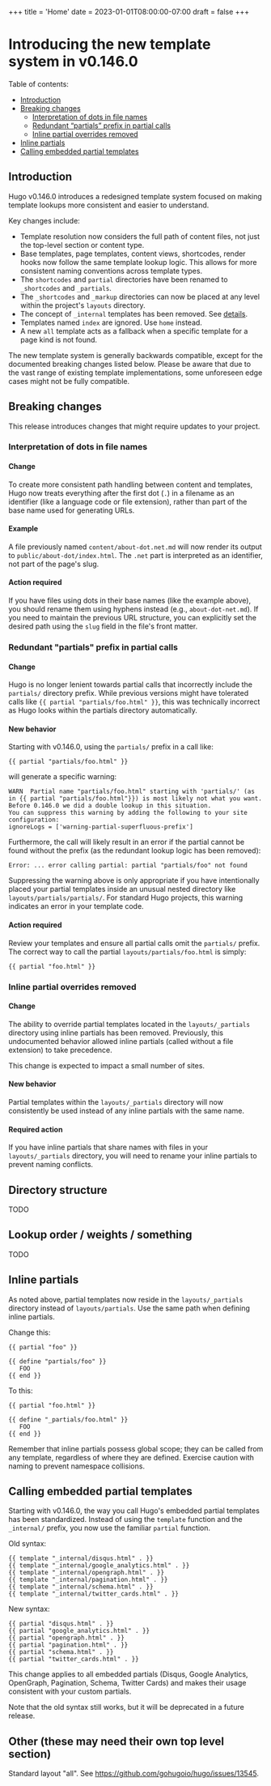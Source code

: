 +++
title = 'Home'
date = 2023-01-01T08:00:00-07:00
draft = false
+++

# Introducing the new template system in v0.146.0

Table of contents:

- [Introduction](#introduction) 
- [Breaking changes](#breaking-changes)
  - [Interpretation of dots in file names](#interpretation-of-dots-in-file-names)
  - [Redundant “partials” prefix in partial calls](#redundant-partials-prefix-in-partial-calls)
  - [Inline partial overrides removed](#inline-partial-overrides-removed)
- [Inline partials](#inline-partials)
- [Calling embedded partial templates](#calling-embedded-partial-templates)

## Introduction

Hugo v0.146.0 introduces a redesigned template system focused on making template lookups more consistent and easier to understand.

Key changes include:

- Template resolution now considers the full path of content files, not just the top-level section or content type.
- Base templates, page templates, content views, shortcodes, render hooks now follow the same template lookup logic. This allows for more consistent naming conventions across template types.
- The `shortcodes` and `partial` directories have been renamed to `_shortcodes` and `_partials`.
- The `_shortcodes` and `_markup` directories can now be placed at any level within the project's `layouts` directory.
- The concept of `_internal` templates has been removed. See [details](#calling-embedded-partial-templates).
- Templates named `index` are ignored. Use `home` instead.
- A new `all` template acts as a fallback when a specific template for a page kind is not found.

The new template system is generally backwards compatible, except for the documented breaking changes listed below. Please be aware that due to the vast range of existing template implementations, some unforeseen edge cases might not be fully compatible.

## Breaking changes

This release introduces changes that might require updates to your project.

### Interpretation of dots in file names

#### Change

To create more consistent path handling between content and templates, Hugo now treats everything after the first dot (`.`) in a filename as an identifier (like a language code or file extension), rather than part of the base name used for generating URLs.

#### Example

A file previously named `content/about-dot.net.md` will now render its output to `public/about-dot/index.html`. The `.net` part is interpreted as an identifier, not part of the page's slug.

#### Action required

If you have files using dots in their base names (like the example above), you should rename them using hyphens instead (e.g., `about-dot-net.md`). If you need to maintain the previous URL structure, you can explicitly set the desired path using the `slug` field in the file's front matter.

### Redundant "partials" prefix in partial calls

#### Change

Hugo is no longer lenient towards partial calls that incorrectly include the `partials/` directory prefix. While previous versions might have tolerated calls like `{{ partial "partials/foo.html" }}`, this was technically incorrect as Hugo looks within the partials directory automatically.

#### New behavior

Starting with v0.146.0, using the `partials/` prefix in a call like:

```text
{{ partial "partials/foo.html" }}
```

will generate a specific warning:

```text
WARN  Partial name "partials/foo.html" starting with 'partials/' (as in {{ partial "partials/foo.html"}}) is most likely not what you want. Before 0.146.0 we did a double lookup in this situation.
You can suppress this warning by adding the following to your site configuration:
ignoreLogs = ['warning-partial-superfluous-prefix']
```

Furthermore, the call will likely result in an error if the partial cannot be found without the prefix (as the redundant lookup logic has been removed):

```text
Error: ... error calling partial: partial "partials/foo" not found
```

Suppressing the warning above is only appropriate if you have intentionally placed your partial templates inside an unusual nested directory like `layouts/partials/partials/`. For standard Hugo projects, this warning indicates an error in your template code.

#### Action required

Review your templates and ensure all partial calls omit the `partials/` prefix. The correct way to call the partial `layouts/partials/foo.html` is simply:

```text
{{ partial "foo.html" }}
```

### Inline partial overrides removed

#### Change

The ability to override partial templates located in the `layouts/_partials` directory using inline partials has been removed. Previously, this undocumented behavior allowed inline partials (called without a file extension) to take precedence.

This change is expected to impact a small number of sites.

#### New behavior

Partial templates within the `layouts/_partials` directory will now consistently be used instead of any inline partials with the same name.

#### Required action

If you have inline partials that share names with files in your `layouts/_partials` directory, you will need to rename your inline partials to prevent naming conflicts.

## Directory structure

TODO

## Lookup order / weights / something

TODO

## Inline partials

As noted above, partial templates now reside in the `layouts/_partials` directory instead of `layouts/partials`. Use the same path when defining inline partials.

Change this:

```text
{{ partial "foo" }}

{{ define "partials/foo" }}
   FOO
{{ end }}
```

To this:

```text
{{ partial "foo.html" }}

{{ define "_partials/foo.html" }}
   FOO
{{ end }}
```

Remember that inline partials possess global scope; they can be called from any template, regardless of where they are defined. Exercise caution with naming to prevent namespace collisions.

## Calling embedded partial templates

Starting with v0.146.0, the way you call Hugo's embedded partial templates has been standardized. Instead of using the `template` function and the `_internal/` prefix, you now use the familiar `partial` function.

Old syntax:

```text
{{ template "_internal/disqus.html" . }}
{{ template "_internal/google_analytics.html" . }}
{{ template "_internal/opengraph.html" . }}
{{ template "_internal/pagination.html" . }}
{{ template "_internal/schema.html" . }}
{{ template "_internal/twitter_cards.html" . }}
```

New syntax:

```text
{{ partial "disqus.html" . }}
{{ partial "google_analytics.html" . }}
{{ partial "opengraph.html" . }}
{{ partial "pagination.html" . }}
{{ partial "schema.html" . }}
{{ partial "twitter_cards.html" . }}
```

This change applies to all embedded partials (Disqus, Google Analytics, OpenGraph, Pagination, Schema, Twitter Cards) and makes their usage consistent with your custom partials.

Note that the old syntax still works, but it will be deprecated in a future release.

## Other (these may need their own top level section)

Standard layout "all". See <https://github.com/gohugoio/hugo/issues/13545>.
